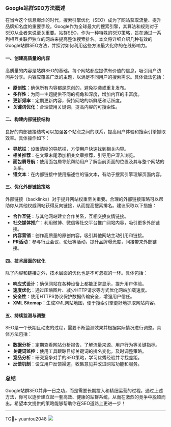 ### Google站群SEO方法概述

在当今这个信息爆炸的时代，搜索引擎优化（SEO）成为了网站获取流量、提升品牌知名度的重要手段。Google作为全球最大的搜索引擎，其算法和规则对于SEO从业者来说至关重要。站群SEO，作为一种特殊的SEO策略，旨在通过一系列相互关联但独立的网站来提高整体搜索排名。本文将详细介绍几种有效的Google站群SEO方法，并探讨如何利用这些方法最大化你的在线影响力。

#### 一、创建高质量的内容

高质量的内容是站群SEO的基础。每个网站都应提供有价值的信息，吸引用户访问并分享。内容应覆盖广泛的主题，以满足不同用户的搜索需求。具体做法包括：

- **原创性**：确保所有内容都是原创的，避免抄袭或重复发布。
- **多样性**：为同一主题提供不同的视角和深度，增加内容的丰富度。
- **更新频率**：定期更新内容，保持网站的新鲜感和活跃度。
- **关键词优化**：合理使用关键词，提高内容的可搜索性。

#### 二、构建内部链接结构

良好的内部链接结构可以加强各个站点之间的联系，提高用户体验和搜索引擎抓取效率。具体操作如下：

- **导航栏**：设置清晰的导航栏，方便用户快速找到相关内容。
- **相关推荐**：在文章末尾添加相关文章推荐，引导用户深入浏览。
- **面包屑导航**：使用面包屑导航帮助用户了解当前页面的位置及其与整个网站的关系。
- **锚文本**：在内部链接中使用描述性的锚文本，有助于搜索引擎理解页面内容。

#### 三、优化外部链接策略

外部链接（backlinks）对于提升网站权重至关重要。合理的外部链接策略可以帮助你从其他权威网站获得反向链接，从而提高搜索排名。建议采取以下措施：

- **合作互链**：与其他网站建立合作关系，互相交换友情链接。
- **社交媒体推广**：利用微博、微信等社交平台推广网站内容，吸引更多外部链接。
- **内容营销**：创作高质量的原创内容，吸引其他网站主动引用和链接。
- **PR活动**：参与行业会议、论坛等活动，提升品牌曝光度，间接带来外部链接。

#### 四、技术层面的优化

除了内容和链接之外，技术层面的优化也是不可忽视的一环。具体包括：

- **响应式设计**：确保网站在各种设备上都能正常显示，提升用户体验。
- **速度优化**：通过压缩图片、减少HTTP请求等方式优化网站加载速度。
- **安全性**：使用HTTPS协议保护数据传输安全，增强用户信任。
- **XML Sitemap**：生成XML网站地图，便于搜索引擎更好地抓取网站内容。

#### 五、持续监测与调整

SEO是一个长期且动态的过程，需要不断监测效果并根据实际情况进行调整。具体方法包括：

- **数据分析**：定期查看网站分析报告，了解流量来源、用户行为等关键指标。
- **关键词监控**：使用工具跟踪目标关键词的排名变化，及时调整策略。
- **竞品分析**：研究竞争对手的SEO策略，学习优秀经验并寻找差距。
- **反馈机制**：设立用户反馈渠道，收集意见并改进网站功能和服务。

### 总结

Google站群SEO并非一日之功，而是需要长期投入和精细运营的过程。通过上述方法，你可以逐步建立起一套高效、健康的站群系统，从而在激烈的竞争中脱颖而出。希望本文提供的策略能够帮助你在SEO道路上更进一步！

---

TG💪+ yuantou2048  ![](https://github.com/user-attachments/assets/42a5a4a5-fea9-4a1d-8aa0-73e57e430cca)